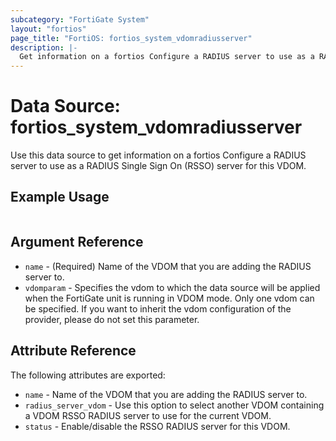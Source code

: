```yaml
---
subcategory: "FortiGate System"
layout: "fortios"
page_title: "FortiOS: fortios_system_vdomradiusserver"
description: |-
  Get information on a fortios Configure a RADIUS server to use as a RADIUS Single Sign On (RSSO) server for this VDOM.
---
```


# Data Source: fortios_system_vdomradiusserver
Use this data source to get information on a fortios Configure a RADIUS server to use as a RADIUS Single Sign On (RSSO) server for this VDOM.


## Example Usage

```hcl

```

## Argument Reference

* `name` - (Required) Name of the VDOM that you are adding the RADIUS server to.
* `vdomparam` - Specifies the vdom to which the data source will be applied when the FortiGate unit is running in VDOM mode. Only one vdom can be specified. If you want to inherit the vdom configuration of the provider, please do not set this parameter.

## Attribute Reference

The following attributes are exported:

* `name` - Name of the VDOM that you are adding the RADIUS server to.
* `radius_server_vdom` - Use this option to select another VDOM containing a VDOM RSSO RADIUS server to use for the current VDOM.
* `status` - Enable/disable the RSSO RADIUS server for this VDOM.
